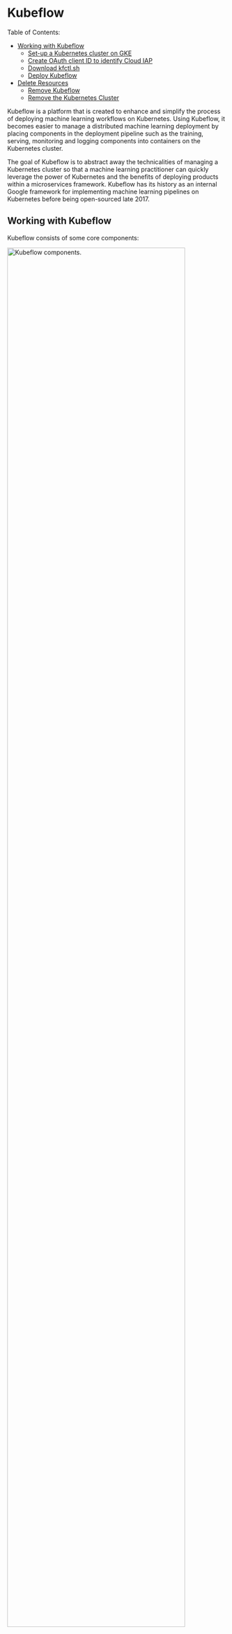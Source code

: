 # Kubeflow

Table of Contents:
<!-- - [Kubeflow](#kubeflow) -->
  - [Working with Kubeflow](#working-with-kubeflow)
    - [Set-up a Kubernetes cluster on GKE](#set-up-a-kubernetes-cluster-on-gke)
    - [Create OAuth client ID to identify Cloud IAP](#create-oauth-client-id-to-identify-cloud-iap)
    - [Download kfctl.sh](#download-kfctlsh)
    - [Deploy Kubeflow](#deploy-kubeflow)
  - [Delete Resources](#delete-resources)
    - [Remove Kubeflow](#remove-kubeflow)
    - [Remove the Kubernetes Cluster](#remove-the-kubernetes-cluster)

Kubeflow is a platform that is created to enhance and simplify the process of deploying machine learning workflows on Kubernetes. Using Kubeflow, it becomes easier to manage a distributed machine learning deployment by placing components in the deployment pipeline such as the training, serving, monitoring and logging components into containers on the Kubernetes cluster.

The goal of Kubeflow is to abstract away the technicalities of managing a Kubernetes cluster so that a machine learning practitioner can quickly leverage the power of Kubernetes and the benefits of deploying products within a microservices framework. Kubeflow has its history as an internal Google framework for implementing machine learning pipelines on Kubernetes before being open-sourced late 2017.

## Working with Kubeflow
Kubeflow consists of some core components:

<img src="img/kubeflow-components.png" alt="Kubeflow components." height=90% width=90% />

### Set-up a Kubernetes cluster on GKE
```bash
# create a GKE cluster
gcloud container clusters create ekaba-gke-cluster
```

```
Creating cluster ekaba-gke-cluster in us-central1-a... Cluster is being health-checked (master is healthy)...done.
Created [https://container.googleapis.com/v1/projects/oceanic-sky-230504/zones/us-central1-a/clusters/ekaba-gke-cluster].
To inspect the contents of your cluster, go to: https://console.cloud.google.com/kubernetes/workload_/gcloud/us-central1-a/ekaba-gke-cluster?project=oceanic-sky-230504
kubeconfig entry generated for ekaba-gke-cluster.
NAME               LOCATION       MASTER_VERSION  MASTER_IP      MACHINE_TYPE   NODE_VERSION  NUM_NODES  STATUS
ekaba-gke-cluster  us-central1-a  1.11.7-gke.4    35.193.101.24  n1-standard-1  1.11.7-gke.4  3          RUNNING
```

```bash
# view the nodes of the kubernetes cluster on GKE
kubectl get nodes
```

```
NAME                                               STATUS    ROLES     AGE       VERSION
gke-ekaba-gke-cluster-default-pool-0f55a72b-0707   Ready     <none>    4m        v1.11.7-gke.4
gke-ekaba-gke-cluster-default-pool-0f55a72b-b0xv   Ready     <none>    4m        v1.11.7-gke.4
gke-ekaba-gke-cluster-default-pool-0f55a72b-g4w8   Ready     <none>    4m        v1.11.7-gke.4
```

### Create OAuth client ID to identify Cloud IAP
Kubeflow uses Cloud Identity-Aware Proxy (Cloud IAP) to connect to Jupyter and other running web apps securely. Kubeflow uses email addresses for authentication. In this section, we'll create an OAuth client ID which will be used to identify Cloud IAP when requesting access to a user’s email account.

- Go to the <a href="https://console.cloud.google.com/apis/credentials">APIs & Services -> Credentials</a> page in GCP Console.
- Go to the OAuth consent screen.
  - Assign an Application Name, e.g. My-Kubeflow-App
  - For Authorized domains, use [YOUR_PRODJECT_ID].cloud.goog

<img src="img/kubeflow-consent-1.png" alt="OAuth consent screen." height=90% width=90% />

- Go to the Credentials tab.
  - Click Create credentials, and then click OAuth client ID.
  - Under Application type, select Web application.

<img src="img/create-credentials-oauth.png" alt="Credentials Tab OAuth." height=90% width=90% />

  - Choose a **Name** to identify the OAuth client ID.
  - In the Authorized redirect URIs box, enter the following:
    ```
    https://<deployment_name>.endpoints.<project>.cloud.goog/_gcp_gatekeeper/authenticate
    ```
  - <deployment_name> must be the name of the Kubeflow deployment.
  - <project> is the GCP project ID.
  - In this case, it will be:
  ```
  https://ekaba-kubeflow-app.endpoints.oceanic-sky-230504.cloud.goog/_gcp_gatekeeper/authenticate
  ```

  <img src="img/create-oauth-clientid.png" alt="Create OAuth client ID." height=90% width=90% />

- Take note of the client ID and client secret that appear in the OAuth client window. This is needed to enable Cloud IAP.

```bash
# Create environment variables from the OAuth client ID and secret earlier obtained.
export CLIENT_ID=506126439013-drbrj036hihvdolgki6lflovm4bjb6c1.apps.googleusercontent.com
export CLIENT_SECRET=bACWJuojIVm7PIMphzTOYz9D
export PROJECT=oceanic-sky-230504
```

### Download kfctl.sh
```bash
# create a folder on the local machine
mkdir kubeflow

# move to created folder
cd kubeflow

# save folder path as a variable
export KUBEFLOW_SRC=$(pwd)

# download kubeflow `kfctl.sh`
export KUBEFLOW_TAG=v0.4.1

curl https://raw.githubusercontent.com/kubeflow/kubeflow/${KUBEFLOW_TAG}/scripts/download.sh | bash
```

```
  % Total    % Received % Xferd  Average Speed   Time    Time     Time  Current
                                 Dload  Upload   Total   Spent    Left  Speed
100   800  100   800    0     0   1716      0 --:--:-- --:--:-- --:--:--  1716
+ '[' '!' -z 0.4.1 ']'
+ KUBEFLOW_TAG=v0.4.1
+ KUBEFLOW_TAG=v0.4.1
++ mktemp -d /tmp/tmp.kubeflow-repo-XXXX
+ TMPDIR=/tmp/tmp.kubeflow-repo-MJcy
+ curl -L -o /tmp/tmp.kubeflow-repo-MJcy/kubeflow.tar.gz https://github.com/kubeflow/kubeflow/archive/v0.4.1.tar.gz
  % Total    % Received % Xferd  Average Speed   Time    Time     Time  Current
                                 Dload  Upload   Total   Spent    Left  Speed
100   125    0   125    0     0     64      0 --:--:--  0:00:01 --:--:--    64
100 8099k    0 8099k    0     0  1309k      0 --:--:--  0:00:06 --:--:-- 2277k
+ tar -xzvf /tmp/tmp.kubeflow-repo-MJcy/kubeflow.tar.gz -C /tmp/tmp.kubeflow-repo-MJcy
...
x kubeflow-0.4.1/tf-controller-examples/tf-cnn/README.md
x kubeflow-0.4.1/tf-controller-examples/tf-cnn/create_job_specs.py
x kubeflow-0.4.1/tf-controller-examples/tf-cnn/launcher.py
++ find /tmp/tmp.kubeflow-repo-MJcy -maxdepth 1 -type d -name 'kubeflow*'
+ KUBEFLOW_SOURCE=/tmp/tmp.kubeflow-repo-MJcy/kubeflow-0.4.1
+ cp -r /tmp/tmp.kubeflow-repo-MJcy/kubeflow-0.4.1/kubeflow ./
+ cp -r /tmp/tmp.kubeflow-repo-MJcy/kubeflow-0.4.1/scripts ./
+ cp -r /tmp/tmp.kubeflow-repo-MJcy/kubeflow-0.4.1/deployment ./
```

```bash
# list directory elements
ls -la
```

```
drwxr-xr-x   6 ekababisong  staff   204 17 Mar 04:15 .
drwxr-xr-x  25 ekababisong  staff   850 17 Mar 04:09 ..
drwxr-xr-x   4 ekababisong  staff   136 17 Mar 04:18 deployment
drwxr-xr-x  36 ekababisong  staff  1224 17 Mar 04:14 kubeflow
drwxr-xr-x  16 ekababisong  staff   544 17 Mar 04:14 scripts
```

### Deploy Kubeflow
```bash
# assign the name for the Kubeflow deployment
# The ksonnet app is created in the directory ${KFAPP}/ks_app
export KFAPP=ekaba-kubeflow-app

# run setup script
${KUBEFLOW_SRC}/scripts/kfctl.sh init ${KFAPP} --platform gcp --project ${PROJECT}

# navigate to the deployment directory
cd ${KFAPP}

# creates config files defining the various resources running on kubernetes
${KUBEFLOW_SRC}/scripts/kfctl.sh generate platform
${KUBEFLOW_SRC}/scripts/kfctl.sh apply platform
${KUBEFLOW_SRC}/scripts/kfctl.sh generate k8s
${KUBEFLOW_SRC}/scripts/kfctl.sh apply k8s
```

```bash
# view resources deployed in namespace kubeflow
kubectl -n kubeflow get  all
```

Kubeflow is available at the url: https://ekaba-kubeflow-app.endpoints.oceanic-sky-230504.cloud.goog/
**Note:** It can take 10-15 minutes for the URI to become available. Kubeflow needs to provision a signed SSL certificate and register a DNS name.

**The Kubeflow Homescreen**

<img src="img/kubeflow-homescreen.png" alt="Kubeflow Homescreen." height=90% width=90% />

## Delete Resources

### Remove Kubeflow
```bash
# navigate to kubeflow app
cd ${KFAPP}

# run script to delete the deployment
${KUBEFLOW_SRC}/scripts/kfctl.sh delete all
```

### Remove the Kubernetes Cluster
```bash
# delete the kubernetes cluster
gcloud container clusters delete ekaba-gke-cluster
```